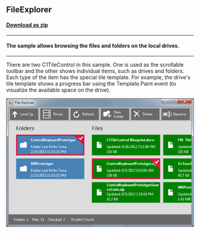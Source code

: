 ## FileExplorer
#### [Download as zip](https://grapecity.github.io/DownGit/#/home?url=https://github.com/GrapeCity/ComponentOne-WinForms-Samples/tree/master/NetFramework\Tile\VB\FileExplorer)
____
#### The sample allows browsing the files and folders on the local drives.
____
There are two C1TileControl in this sample. One is used as the scrollable toolbar and the other shows individual items, such as drives and folders.
Each type of the item has the special tile template.
For example, the drive's tile template shows a progress bar using the Template.Paint event (to visualize the available space on the drive).

![screenshot](screenshot.PNG)
